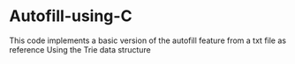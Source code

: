 # Autofill-using-C
This code implements a basic version of the autofill feature from a txt file as reference Using the Trie data structure 
